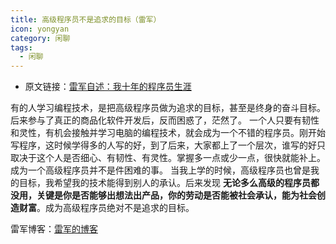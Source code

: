 ```yaml
---
title: 高级程序员不是追求的目标（雷军）
icon: yongyan
category: 闲聊
tags:
  - 闲聊
---
```



+ 原文链接：[雷军自述：我十年的程序员生涯](https://www.techug.com/post/leijun-10-years-of-progrmming-life.html)

有的人学习编程技术，是把高级程序员做为追求的目标，甚至是终身的奋斗目标。后来参与了真正的商品化软件开发后，反而困惑了，茫然了。
一个人只要有韧性和灵性，有机会接触并学习电脑的编程技术，就会成为一个不错的程序员。刚开始写程序，这时候学得多的人写的好，到了后来，大家都上了一个层次，谁写的好只取决于这个人是否细心、有韧性、有灵性。掌握多一点或少一点，很快就能补上。
成为一个高级程序员并不是件困难的事。
当我上学的时候，高级程序员也曾是我的目标，我希望我的技术能得到别人的承认。后来发现 **无论多么高级的程序员都没用，关键是你是否能够出想法出产品，你的劳动是否能被社会承认，能为社会创造财富**。成为高级程序员绝对不是追求的目标。

雷军博客：[雷军的博客](http://blog.sina.com.cn/leijun)